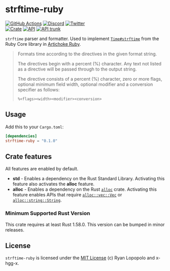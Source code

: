 # strftime-ruby

[![GitHub Actions](https://github.com/artichoke/strftime-ruby/workflows/CI/badge.svg)](https://github.com/artichoke/strftime-ruby/actions)
[![Discord](https://img.shields.io/discord/607683947496734760)](https://discord.gg/QCe2tp2)
[![Twitter](https://img.shields.io/twitter/follow/artichokeruby?label=Follow&style=social)](https://twitter.com/artichokeruby)
<br>
[![Crate](https://img.shields.io/crates/v/strftime-ruby.svg)](https://crates.io/crates/strftime-ruby)
[![API](https://docs.rs/strftime-ruby/badge.svg)](https://docs.rs/strftime-ruby)
[![API trunk](https://img.shields.io/badge/docs-trunk-blue.svg)](https://artichoke.github.io/strftime-ruby/strftime-ruby/)

`strftime` parser and formatter. Used to implement [`Time#strftime`] from the
Ruby Core library in [Artichoke Ruby][artichoke].

[`time#strftime`]: https://ruby-doc.org/core-3.1.2/Time.html#method-i-strftime
[artichoke]: https://github.com/artichoke/artichoke

> Formats time according to the directives in the given format string.
>
> The directives begin with a percent (%) character. Any text not listed as a
> directive will be passed through to the output string.
>
> The directive consists of a percent (%) character, zero or more flags,
> optional minimum field width, optional modifier and a conversion specifier as
> follows:
>
> ```text
> %<flags><width><modifier><conversion>
> ```

## Usage

Add this to your `Cargo.toml`:

```toml
[dependencies]
strftime-ruby = "0.1.0"
```

## Crate features

All features are enabled by default.

- **std** - Enables a dependency on the Rust Standard Library. Activating this
  feature also activates the **alloc** feature.
- **alloc** - Enables a dependency on the Rust [`alloc`] crate. Activating this
  feature enables APIs that require [`alloc::vec::Vec`] or
  [`alloc::string::String`].

[`alloc`]: https://doc.rust-lang.org/alloc/
[`alloc::vec::vec`]: https://doc.rust-lang.org/alloc/vec/struct.Vec.html
[`alloc::string::string`]:
  https://doc.rust-lang.org/alloc/string/struct.String.html

### Minimum Supported Rust Version

This crate requires at least Rust 1.58.0. This version can be bumped in minor
releases.

## License

`strftime-ruby` is licensed under the [MIT License](LICENSE) (c) Ryan Lopopolo
and x-hgg-x.
